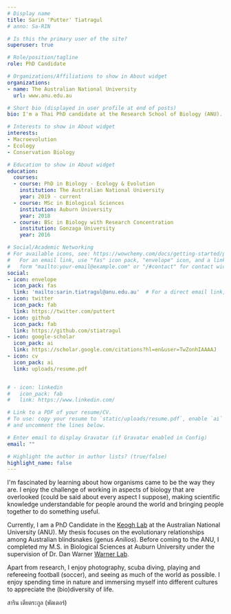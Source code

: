 ```yaml
---
# Display name
title: Sarin 'Putter' Tiatragul
# anno: Sa-RIN

# Is this the primary user of the site?
superuser: true

# Role/position/tagline
role: PhD Candidate

# Organizations/Affiliations to show in About widget
organizations:
- name: The Australian National University
  url: www.anu.edu.au

# Short bio (displayed in user profile at end of posts)
bio: I'm a Thai PhD candidate at the Research School of Biology (ANU). I go by the name "Putter".

# Interests to show in About widget
interests:
- Macroevolution
- Ecology
- Conservation Biology

# Education to show in About widget
education:
  courses:
  - course: PhD in Biology - Ecology & Evolution
    institution: The Australian National University
    year: 2019 - current
  - course: MSc in Biological Sciences
    institution: Auburn University
    year: 2018
  - course: BSc in Biology with Research Concentration
    institution: Gonzaga University
    year: 2016

# Social/Academic Networking
# For available icons, see: https://wowchemy.com/docs/getting-started/page-builder/#icons
#   For an email link, use "fas" icon pack, "envelope" icon, and a link in the
#   form "mailto:your-email@example.com" or "/#contact" for contact widget.
social:
- icon: envelope
  icon_pack: fas
  link: 'mailto:sarin.tiatragul@anu.edu.au'  # For a direct email link, use "mailto:test@example.org".
- icon: twitter
  icon_pack: fab
  link: https://twitter.com/puttert
- icon: github
  icon_pack: fab
  link: https://github.com/stiatragul
- icon: google-scholar
  icon_pack: ai
  link: https://scholar.google.com/citations?hl=en&user=TwZonhIAAAAJ
- icon: cv
  icon_pack: ai
  link: uploads/resume.pdf


# - icon: linkedin
#   icon_pack: fab
#   link: https://www.linkedin.com/

# Link to a PDF of your resume/CV.
# To use: copy your resume to `static/uploads/resume.pdf`, enable `ai` icons in `params.toml`, 
# and uncomment the lines below.

# Enter email to display Gravatar (if Gravatar enabled in Config)
email: ""

# Highlight the author in author lists? (true/false)
highlight_name: false
---
```


I'm fascinated by learning about how organisms came to be the way they are. I enjoy the challenge of working in aspects of biology that are overlooked (could be said about every aspect I suppose), making scientific knowledge understandable for people around the world and bringing people together to do something useful. 

Currently, I am a PhD Candidate in the [Keogh Lab](http://keoghlab.com) at the Australian National University (ANU). My thesis focuses on the evolutionary relationships among Australian blindsnakes (genus *Anilios*). Before coming to the ANU, I completed my M.S. in Biological Sciences at Auburn University under the supervision of Dr. Dan Warner [Warner Lab](http://warnerlab.weebly.com/people.html).

Apart from research, I enjoy photography, scuba diving, playing and refereeing football (soccer), and seeing as much of the world as possible. I enjoy spending time in nature and immersing myself into different cultures to appreciate the (bio)diversity of life. 

สาริน เตียตระกูล (พัตเตอร์)

<!-- {{< icon name="download" pack="fas" >}} Download my {{< staticref "uploads/demo_resume.pdf" "newtab" >}}resumé{{< /staticref >}}. -->
